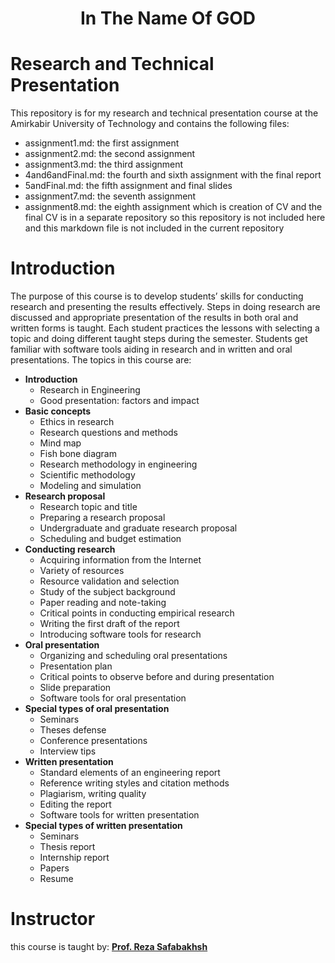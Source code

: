 <div align="center">
<h1> In The Name Of GOD </h1>
</div>

# Research and Technical Presentation

This repository is for my research and technical presentation course at the Amirkabir University of Technology and contains the following files:

- assignment1.md: the first assignment
- assignment2.md: the second assignment
- assignment3.md: the third assignment
- 4and6andFinal.md: the fourth and sixth assignment with the final report
- 5andFinal.md: the fifth assignment and final slides
- assignment7.md: the seventh assignment
- assignment8.md: the eighth assignment which is creation of CV and the final CV is in a separate repository so this repository is not included here and this markdown file is not included in the current repository

# Introduction

The purpose of this course is to develop students’ skills for conducting research and presenting the results effectively. Steps in doing research are discussed and appropriate presentation of the results in both oral and written forms is taught. Each student practices the lessons with selecting a topic and doing different taught steps during the semester. Students get familiar with software tools aiding in research and in written and oral presentations.
The topics in this course are:

- **Introduction**
  - Research in Engineering
  - Good presentation: factors and impact
- **Basic concepts**
  - Ethics in research
  - Research questions and methods
  - Mind map
  - Fish bone diagram
  - Research methodology in engineering
  - Scientific methodology
  - Modeling and simulation
- **Research proposal**
  - Research topic and title
  - Preparing a research proposal
  - Undergraduate and graduate research proposal
  - Scheduling and budget estimation
- **Conducting research**
  - Acquiring information from the Internet
  - Variety of resources
  - Resource validation and selection
  - Study of the subject background
  - Paper reading and note-taking
  - Critical points in conducting empirical research
  - Writing the first draft of the report
  - Introducing software tools for research
- **Oral presentation**
  - Organizing and scheduling oral presentations
  - Presentation plan
  - Critical points to observe before and during presentation
  - Slide preparation
  - Software tools for oral presentation
- **Special types of oral presentation**
  - Seminars
  - Theses defense
  - Conference presentations
  - Interview tips
- **Written presentation**
  - Standard elements of an engineering report
  - Reference writing styles and citation methods
  - Plagiarism, writing quality
  - Editing the report
  - Software tools for written presentation
- **Special types of written presentation**
  - Seminars
  - Thesis report
  - Internship report
  - Papers
  - Resume

# Instructor

this course is taught by:
[**Prof. Reza Safabakhsh**](https://scholar.google.com/citations?user=zFsdqo8AAAAJ&hl=en)
